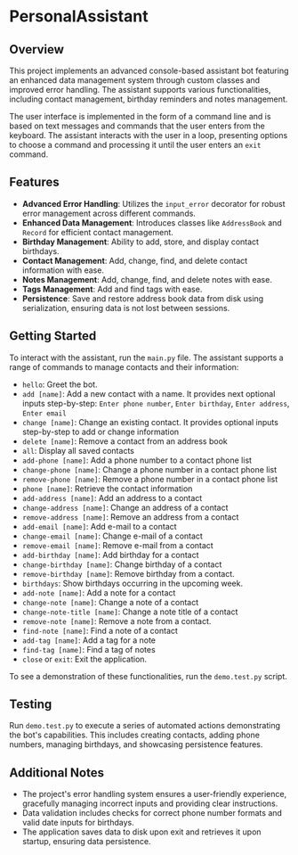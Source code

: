 # PersonalAssistant

## Overview

This project implements an advanced console-based assistant bot featuring an enhanced data management system through custom classes and improved error handling. The assistant supports various functionalities, including contact management, birthday reminders and notes management.

The user interface is implemented in the form of a command line and is based on text messages and commands that the user enters from the keyboard. The assistant interacts with the user in a loop, presenting options to choose a command and processing it until the user enters an `exit` command.

## Features

-   **Advanced Error Handling**: Utilizes the `input_error` decorator for robust error management across different commands.
-   **Enhanced Data Management**: Introduces classes like `AddressBook` and `Record` for efficient contact management.
-   **Birthday Management**: Ability to add, store, and display contact birthdays.
-   **Contact Management**: Add, change, find, and delete contact information with ease.
-   **Notes Management**: Add, change, find, and delete notes with ease.
-   **Tags Management**: Add and find tags with ease.
-   **Persistence**: Save and restore address book data from disk using serialization, ensuring data is not lost between sessions.

## Getting Started

To interact with the assistant, run the `main.py` file. The assistant supports a range of commands to manage contacts and their information:

-   `hello`: Greet the bot.
-   `add [name]`: Add a new contact with a name. It provides next optional inputs step-by-step: `Enter phone number`, `Enter birthday`, `Enter address`, `Enter email`
-   `change [name]`: Change an existing contact. It provides optional inputs step-by-step to add or change information
-   `delete [name]`: Remove a contact from an address book
-   `all`: Display all saved contacts
-   `add-phone [name]`: Add a phone number to a contact phone list
-   `change-phone [name]`: Change a phone number in a contact phone list
-   `remove-phone [name]`: Remove a phone number in a contact phone list
-   `phone [name]`: Retrieve the contact information
-   `add-address [name]`: Add an address to a contact
-   `change-address [name]`: Change an address of a contact
-   `remove-address [name]`: Remove an address from a contact
-   `add-email [name]`: Add e-mail to a contact
-   `change-email [name]`: Change e-mail of a contact
-   `remove-email [name]`: Remove e-mail from a contact
-   `add-birthday [name]`: Add birthday for a contact
-   `change-birthday [name]`: Change birthday of a contact
-   `remove-birthday [name]`: Remove birthday from a contact.
-   `birthdays`: Show birthdays occurring in the upcoming week.
-   `add-note [name]`: Add a note for a contact
-   `change-note [name]`: Change a note of a contact
-   `change-note-title [name]`: Change a note title of a contact
-   `remove-note [name]`: Remove a note from a contact.
-   `find-note [name]`: Find a note of a contact
-   `add-tag [name]`: Add a tag for a note
-   `find-tag [name]`: Find a tag of notes
-   `close` or `exit`: Exit the application.

To see a demonstration of these functionalities, run the `demo.test.py` script.

## Testing

Run `demo.test.py` to execute a series of automated actions demonstrating the bot's capabilities. This includes creating contacts, adding phone numbers, managing birthdays, and showcasing persistence features.

## Additional Notes

-   The project's error handling system ensures a user-friendly experience, gracefully managing incorrect inputs and providing clear instructions.
-   Data validation includes checks for correct phone number formats and valid date inputs for birthdays.
-   The application saves data to disk upon exit and retrieves it upon startup, ensuring data persistence.
